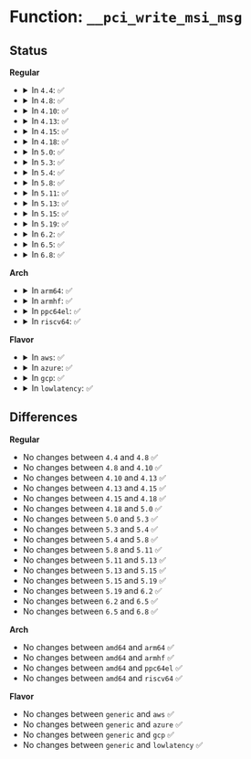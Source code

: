 # Function: <code>__pci_write_msi_msg</code>

## Status
<b>Regular</b>
<ul>
<li>
<details>
<summary>In <code>4.4</code>: ✅</summary>

```c
void __pci_write_msi_msg(struct msi_desc *entry, struct msi_msg *msg);
```

**Collision:** Unique Global

**Inline:** No

**Transformation:** False

**Instances:**

```
In drivers/pci/msi.c (ffffffff81454b70)
Location: drivers/pci/msi.c:311
Inline: False
Direct callers:
  - drivers/pci/msi.c:default_restore_msi_irq
  - drivers/pci/msi.c:pci_write_msi_msg
  - drivers/pci/msi.c:pci_write_msi_msg
  - drivers/pci/msi.c:pci_msi_domain_write_msg
```
**Symbols:**

```
ffffffff81454b70-ffffffff81454cc5: __pci_write_msi_msg (STB_GLOBAL)
```
</details>
</li>
<li>
<details>
<summary>In <code>4.8</code>: ✅</summary>

```c
void __pci_write_msi_msg(struct msi_desc *entry, struct msi_msg *msg);
```

**Collision:** Unique Global

**Inline:** No

**Transformation:** False

**Instances:**

```
In drivers/pci/msi.c (ffffffff814a1780)
Location: drivers/pci/msi.c:316
Inline: False
Direct callers:
  - drivers/pci/msi.c:pci_msi_domain_write_msg
  - drivers/pci/msi.c:pci_write_msi_msg
  - drivers/pci/msi.c:pci_write_msi_msg
  - drivers/pci/msi.c:default_restore_msi_irq
```
**Symbols:**

```
ffffffff814a1780-ffffffff814a18d7: __pci_write_msi_msg (STB_GLOBAL)
```
</details>
</li>
<li>
<details>
<summary>In <code>4.10</code>: ✅</summary>

```c
void __pci_write_msi_msg(struct msi_desc *entry, struct msi_msg *msg);
```

**Collision:** Unique Global

**Inline:** No

**Transformation:** False

**Instances:**

```
In drivers/pci/msi.c (ffffffff814c33d0)
Location: drivers/pci/msi.c:316
Inline: False
Direct callers:
  - drivers/pci/msi.c:pci_msi_domain_write_msg
  - drivers/pci/msi.c:pci_write_msi_msg
  - drivers/pci/msi.c:pci_write_msi_msg
  - drivers/pci/msi.c:default_restore_msi_irq
```
**Symbols:**

```
ffffffff814c33d0-ffffffff814c3527: __pci_write_msi_msg (STB_GLOBAL)
```
</details>
</li>
<li>
<details>
<summary>In <code>4.13</code>: ✅</summary>

```c
void __pci_write_msi_msg(struct msi_desc *entry, struct msi_msg *msg);
```

**Collision:** Unique Global

**Inline:** No

**Transformation:** False

**Instances:**

```
In drivers/pci/msi.c (ffffffff814cda80)
Location: drivers/pci/msi.c:297
Inline: False
Direct callers:
  - drivers/pci/msi.c:pci_msi_domain_write_msg
  - drivers/pci/msi.c:pci_write_msi_msg
  - drivers/pci/msi.c:default_restore_msi_irq
```
**Symbols:**

```
ffffffff814cda80-ffffffff814cdbb5: __pci_write_msi_msg (STB_GLOBAL)
```
</details>
</li>
<li>
<details>
<summary>In <code>4.15</code>: ✅</summary>

```c
void __pci_write_msi_msg(struct msi_desc *entry, struct msi_msg *msg);
```

**Collision:** Unique Global

**Inline:** No

**Transformation:** False

**Instances:**

```
In drivers/pci/msi.c (ffffffff8150dfc0)
Location: drivers/pci/msi.c:297
Inline: False
Direct callers:
  - drivers/pci/msi.c:pci_msi_domain_write_msg
  - drivers/pci/msi.c:pci_write_msi_msg
  - drivers/pci/msi.c:default_restore_msi_irq
```
**Symbols:**

```
ffffffff8150dfc0-ffffffff8150e0f5: __pci_write_msi_msg (STB_GLOBAL)
```
</details>
</li>
<li>
<details>
<summary>In <code>4.18</code>: ✅</summary>

```c
void __pci_write_msi_msg(struct msi_desc *entry, struct msi_msg *msg);
```

**Collision:** Unique Global

**Inline:** No

**Transformation:** False

**Instances:**

```
In drivers/pci/msi.c (ffffffff81542ea0)
Location: drivers/pci/msi.c:297
Inline: False
Direct callers:
  - drivers/pci/msi.c:pci_msi_domain_write_msg
  - drivers/pci/msi.c:pci_write_msi_msg
  - drivers/pci/msi.c:pci_write_msi_msg
  - drivers/pci/msi.c:default_restore_msi_irq
```
**Symbols:**

```
ffffffff81542ea0-ffffffff81542fd7: __pci_write_msi_msg (STB_GLOBAL)
```
</details>
</li>
<li>
<details>
<summary>In <code>5.0</code>: ✅</summary>

```c
void __pci_write_msi_msg(struct msi_desc *entry, struct msi_msg *msg);
```

**Collision:** Unique Global

**Inline:** No

**Transformation:** False

**Instances:**

```
In drivers/pci/msi.c (ffffffff8155a250)
Location: drivers/pci/msi.c:297
Inline: False
Direct callers:
  - drivers/pci/msi.c:pci_msi_domain_write_msg
  - drivers/pci/msi.c:pci_write_msi_msg
  - drivers/pci/msi.c:default_restore_msi_irq
```
**Symbols:**

```
ffffffff8155a250-ffffffff8155a37f: __pci_write_msi_msg (STB_GLOBAL)
```
</details>
</li>
<li>
<details>
<summary>In <code>5.3</code>: ✅</summary>

```c
void __pci_write_msi_msg(struct msi_desc *entry, struct msi_msg *msg);
```

**Collision:** Unique Global

**Inline:** No

**Transformation:** False

**Instances:**

```
In drivers/pci/msi.c (ffffffff8158a330)
Location: drivers/pci/msi.c:310
Inline: False
Direct callers:
  - drivers/pci/msi.c:pci_msi_domain_write_msg
  - drivers/pci/msi.c:pci_write_msi_msg
  - drivers/pci/msi.c:default_restore_msi_irq
```
**Symbols:**

```
ffffffff8158a330-ffffffff8158a47a: __pci_write_msi_msg (STB_GLOBAL)
```
</details>
</li>
<li>
<details>
<summary>In <code>5.4</code>: ✅</summary>

```c
void __pci_write_msi_msg(struct msi_desc *entry, struct msi_msg *msg);
```

**Collision:** Unique Global

**Inline:** No

**Transformation:** False

**Instances:**

```
In drivers/pci/msi.c (ffffffff815abcb0)
Location: drivers/pci/msi.c:311
Inline: False
Direct callers:
  - drivers/pci/msi.c:pci_msi_domain_write_msg
  - drivers/pci/msi.c:pci_write_msi_msg
  - drivers/pci/msi.c:default_restore_msi_irq
```
**Symbols:**

```
ffffffff815abcb0-ffffffff815abdfa: __pci_write_msi_msg (STB_GLOBAL)
```
</details>
</li>
<li>
<details>
<summary>In <code>5.8</code>: ✅</summary>

```c
void __pci_write_msi_msg(struct msi_desc *entry, struct msi_msg *msg);
```

**Collision:** Unique Global

**Inline:** No

**Transformation:** False

**Instances:**

```
In drivers/pci/msi.c (ffffffff81654df0)
Location: drivers/pci/msi.c:311
Inline: False
Direct callers:
  - drivers/pci/msi.c:pci_msi_domain_write_msg
  - drivers/pci/msi.c:pci_write_msi_msg
  - drivers/pci/msi.c:default_restore_msi_irqs
```
**Symbols:**

```
ffffffff81654df0-ffffffff81654f38: __pci_write_msi_msg (STB_GLOBAL)
```
</details>
</li>
<li>
<details>
<summary>In <code>5.11</code>: ✅</summary>

```c
void __pci_write_msi_msg(struct msi_desc *entry, struct msi_msg *msg);
```

**Collision:** Unique Global

**Inline:** No

**Transformation:** False

**Instances:**

```
In drivers/pci/msi.c (ffffffff8165e8e0)
Location: drivers/pci/msi.c:314
Inline: False
Direct callers:
  - drivers/pci/msi.c:pci_msi_domain_write_msg
  - drivers/pci/msi.c:pci_write_msi_msg
  - drivers/pci/msi.c:default_restore_msi_irqs
```
**Symbols:**

```
ffffffff8165e8e0-ffffffff8165ea29: __pci_write_msi_msg (STB_GLOBAL)
```
</details>
</li>
<li>
<details>
<summary>In <code>5.13</code>: ✅</summary>

```c
void __pci_write_msi_msg(struct msi_desc *entry, struct msi_msg *msg);
```

**Collision:** Unique Global

**Inline:** No

**Transformation:** False

**Instances:**

```
In drivers/pci/msi.c (ffffffff81640d80)
Location: drivers/pci/msi.c:285
Inline: False
Direct callers:
  - drivers/pci/msi.c:pci_msi_domain_write_msg
  - drivers/pci/msi.c:pci_write_msi_msg
  - drivers/pci/msi.c:default_restore_msi_irqs
```
**Symbols:**

```
ffffffff81640d80-ffffffff81640f20: __pci_write_msi_msg (STB_GLOBAL)
```
</details>
</li>
<li>
<details>
<summary>In <code>5.15</code>: ✅</summary>

```c
void __pci_write_msi_msg(struct msi_desc *entry, struct msi_msg *msg);
```

**Collision:** Unique Global

**Inline:** No

**Transformation:** False

**Instances:**

```
In drivers/pci/msi.c (ffffffff816b19b0)
Location: drivers/pci/msi.c:286
Inline: False
Direct callers:
  - drivers/pci/msi.c:pci_msi_domain_write_msg
  - drivers/pci/msi.c:pci_write_msi_msg
  - drivers/pci/msi.c:default_restore_msi_irqs
```
**Symbols:**

```
ffffffff816b19b0-ffffffff816b1b64: __pci_write_msi_msg (STB_GLOBAL)
```
</details>
</li>
<li>
<details>
<summary>In <code>5.19</code>: ✅</summary>

```c
void __pci_write_msi_msg(struct msi_desc *entry, struct msi_msg *msg);
```

**Collision:** Unique Global

**Inline:** No

**Transformation:** False

**Instances:**

```
In drivers/pci/msi/msi.c (ffffffff817d5040)
Location: drivers/pci/msi/msi.c:151
Inline: False
Direct callers:
  - drivers/pci/msi/msi.c:pci_restore_msi_state
  - drivers/pci/msi/msi.c:pci_restore_msi_state
  - drivers/pci/msi/msi.c:pci_write_msi_msg
  - drivers/pci/msi/irqdomain.c:pci_msi_domain_write_msg
  - arch/x86/pci/xen.c:xen_hvm_setup_msi_irqs
```
**Symbols:**

```
ffffffff817d5040-ffffffff817d520d: __pci_write_msi_msg (STB_GLOBAL)
```
</details>
</li>
<li>
<details>
<summary>In <code>6.2</code>: ✅</summary>

```c
void __pci_write_msi_msg(struct msi_desc *entry, struct msi_msg *msg);
```

**Collision:** Unique Global

**Inline:** No

**Transformation:** False

**Instances:**

```
In drivers/pci/msi/msi.c (ffffffff818f5280)
Location: drivers/pci/msi/msi.c:235
Inline: False
Direct callers:
  - drivers/pci/msi/msi.c:__pci_restore_msix_state
  - drivers/pci/msi/msi.c:__pci_restore_msi_state
  - drivers/pci/msi/msi.c:pci_write_msi_msg
  - drivers/pci/msi/irqdomain.c:pci_msi_domain_write_msg
  - arch/x86/pci/xen.c:xen_hvm_setup_msi_irqs
```
**Symbols:**

```
ffffffff818f5280-ffffffff818f544d: __pci_write_msi_msg (STB_GLOBAL)
```
</details>
</li>
<li>
<details>
<summary>In <code>6.5</code>: ✅</summary>

```c
void __pci_write_msi_msg(struct msi_desc *entry, struct msi_msg *msg);
```

**Collision:** Unique Global

**Inline:** No

**Transformation:** False

**Instances:**

```
In drivers/pci/msi/msi.c (ffffffff819386b0)
Location: drivers/pci/msi/msi.c:235
Inline: False
Direct callers:
  - drivers/pci/msi/msi.c:__pci_restore_msix_state
  - drivers/pci/msi/msi.c:__pci_restore_msi_state
  - drivers/pci/msi/msi.c:pci_write_msi_msg
  - drivers/pci/msi/irqdomain.c:pci_msi_domain_write_msg
  - arch/x86/pci/xen.c:xen_hvm_setup_msi_irqs
```
**Symbols:**

```
ffffffff819386b0-ffffffff8193887d: __pci_write_msi_msg (STB_GLOBAL)
```
</details>
</li>
<li>
<details>
<summary>In <code>6.8</code>: ✅</summary>

```c
void __pci_write_msi_msg(struct msi_desc *entry, struct msi_msg *msg);
```

**Collision:** Unique Global

**Inline:** No

**Transformation:** False

**Instances:**

```
In drivers/pci/msi/msi.c (ffffffff81981510)
Location: drivers/pci/msi/msi.c:236
Inline: False
Direct callers:
  - drivers/pci/msi/msi.c:__pci_restore_msix_state
  - drivers/pci/msi/msi.c:__pci_restore_msi_state
  - drivers/pci/msi/msi.c:pci_write_msi_msg
  - drivers/pci/msi/irqdomain.c:pci_msi_domain_write_msg
  - arch/x86/pci/xen.c:xen_hvm_setup_msi_irqs
```
**Symbols:**

```
ffffffff81981510-ffffffff819816dd: __pci_write_msi_msg (STB_GLOBAL)
```
</details>
</li>
</ul>
<b>Arch</b>
<ul>
<li>
<details>
<summary>In <code>arm64</code>: ✅</summary>

```c
void __pci_write_msi_msg(struct msi_desc *entry, struct msi_msg *msg);
```

**Collision:** Unique Global

**Inline:** No

**Transformation:** False

**Instances:**

```
In drivers/pci/msi.c (ffff8000107156b0)
Location: drivers/pci/msi.c:311
Inline: False
Direct callers:
  - drivers/pci/msi.c:pci_msi_domain_write_msg
  - drivers/pci/msi.c:pci_write_msi_msg
  - drivers/pci/msi.c:default_restore_msi_irq
```
**Symbols:**

```
ffff8000107156b0-ffff800010715834: __pci_write_msi_msg (STB_GLOBAL)
```
</details>
</li>
<li>
<details>
<summary>In <code>armhf</code>: ✅</summary>

```c
void __pci_write_msi_msg(struct msi_desc *entry, struct msi_msg *msg);
```

**Collision:** Unique Global

**Inline:** No

**Transformation:** False

**Instances:**

```
In drivers/pci/msi.c (c08a0068)
Location: drivers/pci/msi.c:311
Inline: False
Direct callers:
  - drivers/pci/msi.c:pci_msi_domain_write_msg
  - drivers/pci/msi.c:pci_write_msi_msg
  - drivers/pci/msi.c:default_restore_msi_irq
```
**Symbols:**

```
c08a0068-c08a01e8: __pci_write_msi_msg (STB_GLOBAL)
```
</details>
</li>
<li>
<details>
<summary>In <code>ppc64el</code>: ✅</summary>

```c
void __pci_write_msi_msg(struct msi_desc *entry, struct msi_msg *msg);
```

**Collision:** Unique Global

**Inline:** No

**Transformation:** False

**Instances:**

```
In drivers/pci/msi.c (c0000000008855d0)
Location: drivers/pci/msi.c:311
Inline: False
Direct callers:
  - drivers/pci/msi.c:pci_write_msi_msg
  - drivers/pci/msi.c:default_restore_msi_irq
  - drivers/pci/msi.c:default_restore_msi_irq
```
**Symbols:**

```
c0000000008855d0-c0000000008857f4: __pci_write_msi_msg (STB_GLOBAL)
```
</details>
</li>
<li>
<details>
<summary>In <code>riscv64</code>: ✅</summary>

```c
void __pci_write_msi_msg(struct msi_desc *entry, struct msi_msg *msg);
```

**Collision:** Unique Global

**Inline:** No

**Transformation:** False

**Instances:**

```
In drivers/pci/msi.c (ffffffe0004dee3e)
Location: drivers/pci/msi.c:311
Inline: False
Direct callers:
  - drivers/pci/msi.c:pci_msi_domain_write_msg
  - drivers/pci/msi.c:pci_write_msi_msg
  - drivers/pci/msi.c:default_restore_msi_irq
```
**Symbols:**

```
ffffffe0004dee3e-ffffffe0004defc2: __pci_write_msi_msg (STB_GLOBAL)
```
</details>
</li>
</ul>
<b>Flavor</b>
<ul>
<li>
<details>
<summary>In <code>aws</code>: ✅</summary>

```c
void __pci_write_msi_msg(struct msi_desc *entry, struct msi_msg *msg);
```

**Collision:** Unique Global

**Inline:** No

**Transformation:** False

**Instances:**

```
In drivers/pci/msi.c (ffffffff8159f480)
Location: drivers/pci/msi.c:311
Inline: False
Direct callers:
  - drivers/pci/msi.c:pci_msi_domain_write_msg
  - drivers/pci/msi.c:pci_write_msi_msg
  - drivers/pci/msi.c:default_restore_msi_irq
```
**Symbols:**

```
ffffffff8159f480-ffffffff8159f5ca: __pci_write_msi_msg (STB_GLOBAL)
```
</details>
</li>
<li>
<details>
<summary>In <code>azure</code>: ✅</summary>

```c
void __pci_write_msi_msg(struct msi_desc *entry, struct msi_msg *msg);
```

**Collision:** Unique Global

**Inline:** No

**Transformation:** False

**Instances:**

```
In drivers/pci/msi.c (ffffffff8158e610)
Location: drivers/pci/msi.c:311
Inline: False
Direct callers:
  - drivers/pci/msi.c:pci_msi_domain_write_msg
  - drivers/pci/msi.c:pci_write_msi_msg
  - drivers/pci/msi.c:default_restore_msi_irq
```
**Symbols:**

```
ffffffff8158e610-ffffffff8158e75a: __pci_write_msi_msg (STB_GLOBAL)
```
</details>
</li>
<li>
<details>
<summary>In <code>gcp</code>: ✅</summary>

```c
void __pci_write_msi_msg(struct msi_desc *entry, struct msi_msg *msg);
```

**Collision:** Unique Global

**Inline:** No

**Transformation:** False

**Instances:**

```
In drivers/pci/msi.c (ffffffff8159fa00)
Location: drivers/pci/msi.c:311
Inline: False
Direct callers:
  - drivers/pci/msi.c:pci_msi_domain_write_msg
  - drivers/pci/msi.c:pci_write_msi_msg
  - drivers/pci/msi.c:default_restore_msi_irq
```
**Symbols:**

```
ffffffff8159fa00-ffffffff8159fb4a: __pci_write_msi_msg (STB_GLOBAL)
```
</details>
</li>
<li>
<details>
<summary>In <code>lowlatency</code>: ✅</summary>

```c
void __pci_write_msi_msg(struct msi_desc *entry, struct msi_msg *msg);
```

**Collision:** Unique Global

**Inline:** No

**Transformation:** False

**Instances:**

```
In drivers/pci/msi.c (ffffffff815b9e30)
Location: drivers/pci/msi.c:311
Inline: False
Direct callers:
  - drivers/pci/msi.c:pci_msi_domain_write_msg
  - drivers/pci/msi.c:pci_write_msi_msg
  - drivers/pci/msi.c:default_restore_msi_irq
```
**Symbols:**

```
ffffffff815b9e30-ffffffff815b9f7a: __pci_write_msi_msg (STB_GLOBAL)
```
</details>
</li>
</ul>

## Differences
<b>Regular</b>
<ul>
<li>
No changes between <code>4.4</code> and <code>4.8</code> ✅
</li>
<li>
No changes between <code>4.8</code> and <code>4.10</code> ✅
</li>
<li>
No changes between <code>4.10</code> and <code>4.13</code> ✅
</li>
<li>
No changes between <code>4.13</code> and <code>4.15</code> ✅
</li>
<li>
No changes between <code>4.15</code> and <code>4.18</code> ✅
</li>
<li>
No changes between <code>4.18</code> and <code>5.0</code> ✅
</li>
<li>
No changes between <code>5.0</code> and <code>5.3</code> ✅
</li>
<li>
No changes between <code>5.3</code> and <code>5.4</code> ✅
</li>
<li>
No changes between <code>5.4</code> and <code>5.8</code> ✅
</li>
<li>
No changes between <code>5.8</code> and <code>5.11</code> ✅
</li>
<li>
No changes between <code>5.11</code> and <code>5.13</code> ✅
</li>
<li>
No changes between <code>5.13</code> and <code>5.15</code> ✅
</li>
<li>
No changes between <code>5.15</code> and <code>5.19</code> ✅
</li>
<li>
No changes between <code>5.19</code> and <code>6.2</code> ✅
</li>
<li>
No changes between <code>6.2</code> and <code>6.5</code> ✅
</li>
<li>
No changes between <code>6.5</code> and <code>6.8</code> ✅
</li>
</ul>
<b>Arch</b>
<ul>
<li>
No changes between <code>amd64</code> and <code>arm64</code> ✅
</li>
<li>
No changes between <code>amd64</code> and <code>armhf</code> ✅
</li>
<li>
No changes between <code>amd64</code> and <code>ppc64el</code> ✅
</li>
<li>
No changes between <code>amd64</code> and <code>riscv64</code> ✅
</li>
</ul>
<b>Flavor</b>
<ul>
<li>
No changes between <code>generic</code> and <code>aws</code> ✅
</li>
<li>
No changes between <code>generic</code> and <code>azure</code> ✅
</li>
<li>
No changes between <code>generic</code> and <code>gcp</code> ✅
</li>
<li>
No changes between <code>generic</code> and <code>lowlatency</code> ✅
</li>
</ul>
